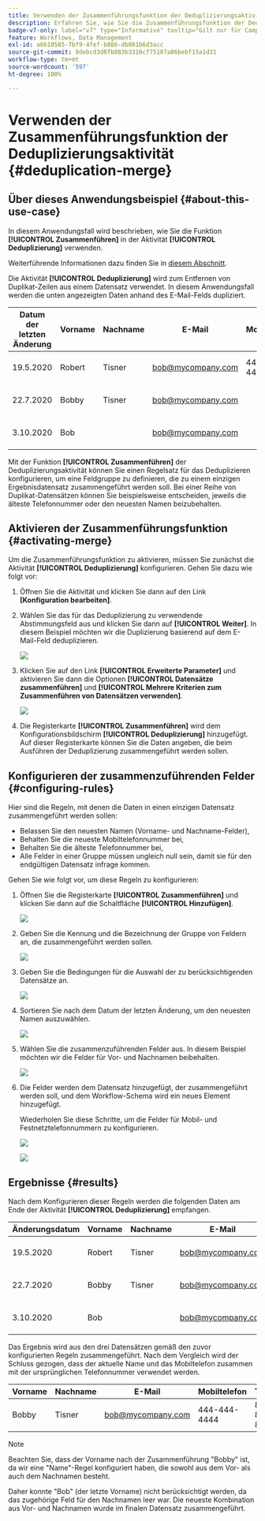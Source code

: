 ```yaml
---
title: Verwenden der Zusammenführungsfunktion der Deduplizierungsaktivität
description: Erfahren Sie, wie Sie die Zusammenführungsfunktion der Deduplizierungsaktivität verwenden.
badge-v7-only: label="v7" type="Informative" tooltip="Gilt nur für Campaign Classic v7"
feature: Workflows, Data Management
exl-id: a6b10585-7bf9-4fef-b886-db081b6d3acc
source-git-commit: 8debcd3d8fb883b3316cf75187a86bebf15a1d31
workflow-type: tm+mt
source-wordcount: '597'
ht-degree: 100%

---
```


# Verwenden der Zusammenführungsfunktion der Deduplizierungsaktivität {#deduplication-merge}



## Über dieses Anwendungsbeispiel {#about-this-use-case}

In diesem Anwendungsfall wird beschrieben, wie Sie die Funktion **[!UICONTROL Zusammenführen]** in der Aktivität **[!UICONTROL Deduplizierung]** verwenden.

Weiterführende Informationen dazu finden Sie in [diesem Abschnitt](deduplication.md#merging-fields-into-single-record).

Die Aktivität **[!UICONTROL Deduplizierung]** wird zum Entfernen von Duplikat-Zeilen aus einem Datensatz verwendet. In diesem Anwendungsfall werden die unten angezeigten Daten anhand des E-Mail-Felds dupliziert.

| Datum der letzten Änderung | Vorname | Nachname | E-Mail | Mobiltelefon | Telefon |
|-----|------------|-----------|-------|--------------|------|
| 19.5.2020 | Robert | Tisner | bob@mycompany.com | 444-444-444 | 777-777-7777 |
| 22.7.2020 | Bobby | Tisner | bob@mycompany.com | | 777-777-7777 |
| 3.10.2020 | Bob |  | bob@mycompany.com | | 888-888-8888 |

Mit der Funktion **[!UICONTROL Zusammenführen]** der Deduplizierungsaktivität können Sie einen Regelsatz für das Deduplizieren konfigurieren, um eine Feldgruppe zu definieren, die zu einem einzigen Ergebnisdatensatz zusammengeführt werden soll. Bei einer Reihe von Duplikat-Datensätzen können Sie beispielsweise entscheiden, jeweils die älteste Telefonnummer oder den neuesten Namen beizubehalten.

## Aktivieren der Zusammenführungsfunktion {#activating-merge}


Um die Zusammenführungsfunktion zu aktivieren, müssen Sie zunächst die Aktivität **[!UICONTROL Deduplizierung]** konfigurieren. Gehen Sie dazu wie folgt vor:

1. Öffnen Sie die Aktivität und klicken Sie dann auf den Link **[Konfiguration bearbeiten]**.

1. Wählen Sie das für das Deduplizierung zu verwendende Abstimmungsfeld aus und klicken Sie dann auf **[!UICONTROL Weiter]**. In diesem Beispiel möchten wir die Duplizierung basierend auf dem E-Mail-Feld deduplizieren.

   ![](assets/uc_merge_edit.png)

1. Klicken Sie auf den Link **[!UICONTROL Erweiterte Parameter]** und aktivieren Sie dann die Optionen **[!UICONTROL Datensätze zusammenführen]** und **[!UICONTROL Mehrere Kriterien zum Zusammenführen von Datensätzen verwenden]**.

   ![](assets/uc_merge_advanced_parameters.png)

1. Die Registerkarte **[!UICONTROL Zusammenführen]** wird dem Konfigurationsbildschirm **[!UICONTROL Deduplizierung]** hinzugefügt. Auf dieser Registerkarte können Sie die Daten angeben, die beim Ausführen der Deduplizierung zusammengeführt werden sollen.

## Konfigurieren der zusammenzuführenden Felder {#configuring-rules}

Hier sind die Regeln, mit denen die Daten in einen einzigen Datensatz zusammengeführt werden sollen:

* Belassen Sie den neuesten Namen (Vorname- und Nachname-Felder),
* Behalten Sie die neueste Mobiltelefonnummer bei,
* Behalten Sie die älteste Telefonnummer bei,
* Alle Felder in einer Gruppe müssen ungleich null sein, damit sie für den endgültigen Datensatz infrage kommen.

Gehen Sie wie folgt vor, um diese Regeln zu konfigurieren:

1. Öffnen Sie die Registerkarte **[!UICONTROL Zusammenführen]** und klicken Sie dann auf die Schaltfläche **[!UICONTROL Hinzufügen]**.

   ![](assets/uc_merge_add.png)

1. Geben Sie die Kennung und die Bezeichnung der Gruppe von Feldern an, die zusammengeführt werden sollen.

   ![](assets/uc_merge_identifier.png)

1. Geben Sie die Bedingungen für die Auswahl der zu berücksichtigenden Datensätze an.

   ![](assets/uc_merge_filter.png)

1. Sortieren Sie nach dem Datum der letzten Änderung, um den neuesten Namen auszuwählen.

   ![](assets/uc_merge_sort.png)

1. Wählen Sie die zusammenzuführenden Felder aus. In diesem Beispiel möchten wir die Felder für Vor- und Nachnamen beibehalten.

   ![](assets/uc_merge_keep.png)

1. Die Felder werden dem Datensatz hinzugefügt, der zusammengeführt werden soll, und dem Workflow-Schema wird ein neues Element hinzugefügt.

   Wiederholen Sie diese Schritte, um die Felder für Mobil- und Festnetztelefonnummern zu konfigurieren.

   ![](assets/dedup8.png)

   ![](assets/dedup9.png)

## Ergebnisse {#results}

Nach dem Konfigurieren dieser Regeln werden die folgenden Daten am Ende der Aktivität **[!UICONTROL Deduplizierung]** empfangen.

| Änderungsdatum | Vorname | Nachname | E-Mail | Mobiltelefon | Telefon |
|-----|------------|-----------|-------|--------------|------|
| 19.5.2020 | Robert | Tisner | bob@mycompany.com | 444-444-444 | 777-777-7777 |
| 22.7.2020 | Bobby | Tisner | bob@mycompany.com | | 777-777-7777 |
| 3.10.2020 | Bob |  | bob@mycompany.com | | 888-888-8888 |

Das Ergebnis wird aus den drei Datensätzen gemäß den zuvor konfigurierten Regeln zusammengeführt. Nach dem Vergleich wird der Schluss gezogen, dass der aktuelle Name und das Mobiltelefon zusammen mit der ursprünglichen Telefonnummer verwendet werden.

| Vorname | Nachname | E-Mail | Mobiltelefon | Telefon |
|------------|-----------|-------|--------------|------|
| Bobby | Tisner | bob@mycompany.com | 444-444-4444 | 888-888-8888 |

>[!NOTE]
>
> Beachten Sie, dass der Vorname nach der Zusammenführung &quot;Bobby&quot; ist, da wir eine &quot;Name&quot;-Regel konfiguriert haben, die sowohl aus dem Vor- als auch dem Nachnamen besteht.
>
>Daher konnte &quot;Bob&quot; (der letzte Vorname) nicht berücksichtigt werden, da das zugehörige Feld für den Nachnamen leer war. Die neueste Kombination aus Vor- und Nachnamen wurde im finalen Datensatz zusammengeführt.
